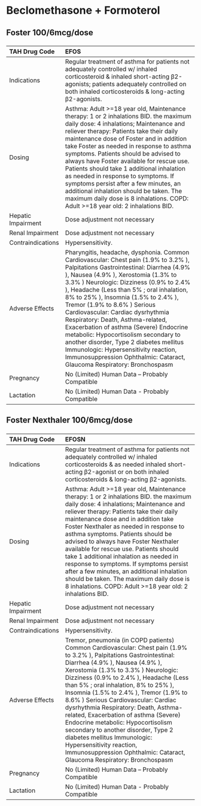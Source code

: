 # Beclomethasone + Formoterol

## Foster 100/6mcg/dose

##### 

| TAH Drug Code      | EFOS                                                                                                                                                                                                                                                                                                                                                                                                                                                                                                                                                                                                                                                            |
|:-------------------|:----------------------------------------------------------------------------------------------------------------------------------------------------------------------------------------------------------------------------------------------------------------------------------------------------------------------------------------------------------------------------------------------------------------------------------------------------------------------------------------------------------------------------------------------------------------------------------------------------------------------------------------------------------------|
| Indications        | Regular treatment of asthma for patients not adequately controlled w/ inhaled corticosteroid & inhaled short-acting β2-agonists; patients adequately controlled on both inhaled corticosteroids & long-acting β2-agonists.                                                                                                                                                                                                                                                                                                                                                                                                                                      |
| Dosing             | Asthma: Adult >=18 year old, Maintenance therapy: 1 or 2 inhalations BID. the maximum daily dose: 4 inhalations; Maintenance and reliever therapy: Patients take their daily maintenance dose of Foster and in addition take Foster as needed in response to asthma symptoms. Patients should be advised to always have Foster available for rescue use. Patients should take 1 additional inhalation as needed in response to symptoms. If symptoms persist after a few minutes, an additional inhalation should be taken. The maximum daily dose is 8 inhalations. COPD: Adult >=18 year old: 2 inhalations BID.                                              |
| Hepatic Impairment | Dose adjustment not necessary                                                                                                                                                                                                                                                                                                                                                                                                                                                                                                                                                                                                                                   |
| Renal Impairment   | Dose adjustment not necessary                                                                                                                                                                                                                                                                                                                                                                                                                                                                                                                                                                                                                                   |
| Contraindications  | Hypersensitivity.                                                                                                                                                                                                                                                                                                                                                                                                                                                                                                                                                                                                                                               |
| Adverse Effects    | Pharyngitis, headache, dysphonia. Common Cardiovascular: Chest pain (1.9% to 3.2% ), Palpitations Gastrointestinal: Diarrhea (4.9% ), Nausea (4.9% ), Xerostomia (1.3% to 3.3% ) Neurologic: Dizziness (0.9% to 2.4% ), Headache (Less than 5% ; oral inhalation, 8% to 25% ), Insomnia (1.5% to 2.4% ), Tremor (1.9% to 8.6% ) Serious Cardiovascular: Cardiac dysrhythmia Respiratory: Death, Asthma-related, Exacerbation of asthma (Severe) Endocrine metabolic: Hypocortisolism secondary to another disorder, Type 2 diabetes mellitus Immunologic: Hypersensitivity reaction, Immunosuppression Ophthalmic: Cataract, Glaucoma Respiratory: Bronchospasm |
| Pregnancy          | No (Limited) Human Data – Probably Compatible                                                                                                                                                                                                                                                                                                                                                                                                                                                                                                                                                                                                                   |
| Lactation          | No (Limited) Human Data - Probably Compatible                                                                                                                                                                                                                                                                                                                                                                                                                                                                                                                                                                                                                   |

## Foster Nexthaler 100/6mcg/dose

##### 

| TAH Drug Code      | EFOSN                                                                                                                                                                                                                                                                                                                                                                                                                                                                                                                                                                                                                                                              |
|:-------------------|:-------------------------------------------------------------------------------------------------------------------------------------------------------------------------------------------------------------------------------------------------------------------------------------------------------------------------------------------------------------------------------------------------------------------------------------------------------------------------------------------------------------------------------------------------------------------------------------------------------------------------------------------------------------------|
| Indications        | Regular treatment of asthma for patients not adequately controlled w/ inhaled corticosteroids & as needed inhaled short-acting β2-agonist or on both inhaled corticosteroids & long-acting β2-agonists.                                                                                                                                                                                                                                                                                                                                                                                                                                                            |
| Dosing             | Asthma: Adult >=18 year old, Maintenance therapy: 1 or 2 inhalations BID. the maximum daily dose: 4 inhalations; Maintenance and reliever therapy: Patients take their daily maintenance dose and in addition take Foster Nexthaler as needed in response to asthma symptoms. Patients should be advised to always have Foster Nexthaler available for rescue use. Patients should take 1 additional inhalation as needed in response to symptoms. If symptoms persist after a few minutes, an additional inhalation should be taken. The maximum daily dose is 8 inhalations. COPD: Adult >=18 year old: 2 inhalations BID.                                       |
| Hepatic Impairment | Dose adjustment not necessary                                                                                                                                                                                                                                                                                                                                                                                                                                                                                                                                                                                                                                      |
| Renal Impairment   | Dose adjustment not necessary                                                                                                                                                                                                                                                                                                                                                                                                                                                                                                                                                                                                                                      |
| Contraindications  | Hypersensitivity.                                                                                                                                                                                                                                                                                                                                                                                                                                                                                                                                                                                                                                                  |
| Adverse Effects    | Tremor, pneumonia (in COPD patients) Common Cardiovascular: Chest pain (1.9% to 3.2% ), Palpitations Gastrointestinal: Diarrhea (4.9% ), Nausea (4.9% ), Xerostomia (1.3% to 3.3% ) Neurologic: Dizziness (0.9% to 2.4% ), Headache (Less than 5% ; oral inhalation, 8% to 25% ), Insomnia (1.5% to 2.4% ), Tremor (1.9% to 8.6% ) Serious Cardiovascular: Cardiac dysrhythmia Respiratory: Death, Asthma-related, Exacerbation of asthma (Severe) Endocrine metabolic: Hypocortisolism secondary to another disorder, Type 2 diabetes mellitus Immunologic: Hypersensitivity reaction, Immunosuppression Ophthalmic: Cataract, Glaucoma Respiratory: Bronchospasm |
| Pregnancy          | No (Limited) Human Data – Probably Compatible                                                                                                                                                                                                                                                                                                                                                                                                                                                                                                                                                                                                                      |
| Lactation          | No (Limited) Human Data - Probably Compatible                                                                                                                                                                                                                                                                                                                                                                                                                                                                                                                                                                                                                      |

